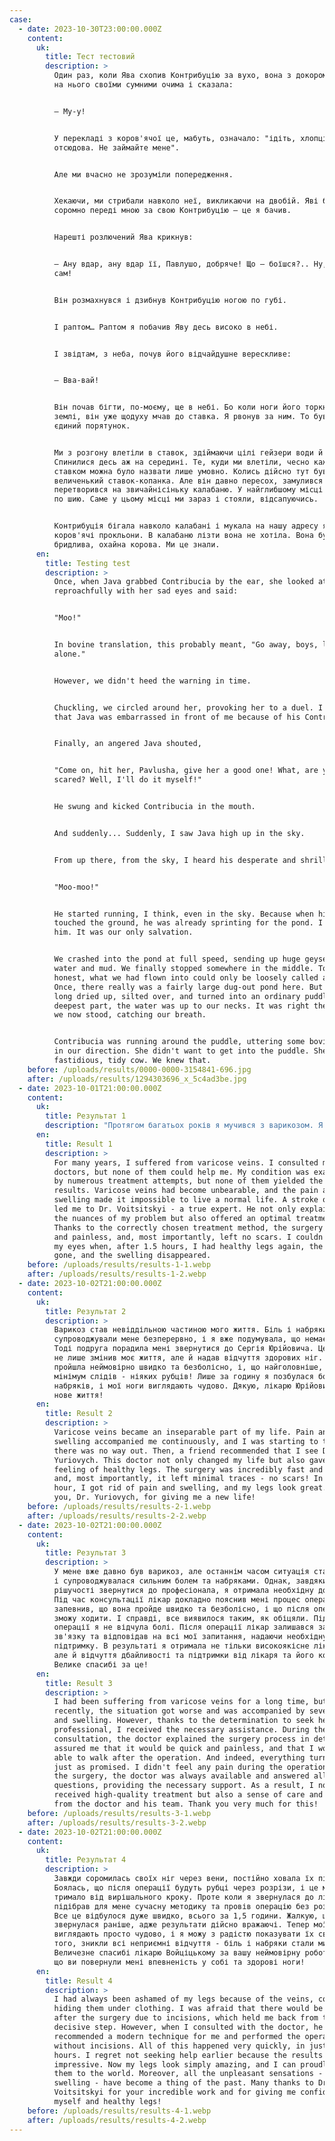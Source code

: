 ```yaml
---
case:
  - date: 2023-10-30T23:00:00.000Z
    content:
      uk:
        title: Тест тестовий
        description: >
          Один раз, коли Ява схопив Контрибуцію за вухо, вона з докором глянула
          на нього своїми сумними очима і сказала:


          — Му-у!


          У перекладі з коров'ячої це, мабуть, означало: "ідіть, хлопці,
          отсюдова. Не займайте мене".


          Але ми вчасно не зрозуміли попередження.


          Хекаючи, ми стрибали навколо неї, викликаючи на двобій. Яві було
          соромно переді мною за свою Контрибуцію — це я бачив.


          Нарешті розлючений Ява крикнув:


          — Ану вдар, ану вдар її, Павлушо, добряче! Що — боїшся?.. Ну, то я
          сам!


          Він розмахнувся і дзибнув Контрибуцію ногою по губі.


          І раптом… Раптом я побачив Яву десь високо в небі.


          І звідтам, з неба, почув його відчайдушне верескливе:


          — Вва-вай!


          Він почав бігти, по-моєму, ще в небі. Бо коли ноги його торкнулися
          землі, він уже щодуху мчав до ставка. Я рвонув за ним. То був наш
          єдиний порятунок.


          Ми з розгону влетіли в ставок, здіймаючи цілі гейзери води й грязюки.
          Спинилися десь аж на середині. Те, куди ми влетіли, чесно кажучи,
          ставком можна було назвати лише умовно. Колись дійсно тут був
          величенький ставок-копанка. Але він давно пересох, замулився і
          перетворився на звичайнісіньку калабаню. У найглибшому місці нам було
          по шию. Саме у цьому місці ми зараз і стояли, відсапуючись.


          Контрибуція бігала навколо калабані і мукала на нашу адресу якісь свої
          коров'ячі прокльони. В калабаню лізти вона не хотіла. Вона була
          бридлива, охайна корова. Ми це знали.
      en:
        title: Testing test
        description: >
          Once, when Java grabbed Contribucia by the ear, she looked at him
          reproachfully with her sad eyes and said:


          "Moo!"


          In bovine translation, this probably meant, "Go away, boys, leave me
          alone."


          However, we didn't heed the warning in time.


          Chuckling, we circled around her, provoking her to a duel. I could see
          that Java was embarrassed in front of me because of his Contribucia.


          Finally, an angered Java shouted,


          "Come on, hit her, Pavlusha, give her a good one! What, are you
          scared? Well, I'll do it myself!"


          He swung and kicked Contribucia in the mouth.


          And suddenly... Suddenly, I saw Java high up in the sky.


          From up there, from the sky, I heard his desperate and shrill cry:


          "Moo-moo!"


          He started running, I think, even in the sky. Because when his feet
          touched the ground, he was already sprinting for the pond. I ran after
          him. It was our only salvation.


          We crashed into the pond at full speed, sending up huge geysers of
          water and mud. We finally stopped somewhere in the middle. To be
          honest, what we had flown into could only be loosely called a pond.
          Once, there really was a fairly large dug-out pond here. But it had
          long dried up, silted over, and turned into an ordinary puddle. In the
          deepest part, the water was up to our necks. It was right there that
          we now stood, catching our breath.


          Contribucia was running around the puddle, uttering some bovine curses
          in our direction. She didn't want to get into the puddle. She was a
          fastidious, tidy cow. We knew that.
    before: /uploads/results/0000-0000-3154841-696.jpg
    after: /uploads/results/1294303696_x_5c4ad3be.jpg
  - date: 2023-10-01T21:00:00.000Z
    content:
      uk:
        title: Результат 1
        description: "Протягом багатьох років я мучився з варикозом. Я звертався до багатьох лікарів, але жоден не зміг мені допомогти. Моєму становищу сприяло безліч спроб лікування, але жодна з них не принесла бажаних результатів. Варикоз став невиносним, а біль та набряки нічим не давали жити. Щасливий випадок привів мене до доктора Войціцького - справжнього фахівця. Він не тільки пояснив мені всі нюанси моєї проблеми, але й запропонував оптимальний план лікування. Завдяки правильно підібраному методу лікування операція пройшла швидко і безболісно, і що ще важливіше - без залишених рубців.\_ Я не міг повірити своїм очам, коли через 1,5 години я знову мав здорові ноги, біль відступив, а набряки зникли.\n"
      en:
        title: Result 1
        description: >
          For many years, I suffered from varicose veins. I consulted many
          doctors, but none of them could help me. My condition was exacerbated
          by numerous treatment attempts, but none of them yielded the desired
          results. Varicose veins had become unbearable, and the pain and
          swelling made it impossible to live a normal life. A stroke of luck
          led me to Dr. Voitsitskyi - a true expert. He not only explained all
          the nuances of my problem but also offered an optimal treatment plan.
          Thanks to the correctly chosen treatment method, the surgery was quick
          and painless, and, most importantly, left no scars. I couldn't believe
          my eyes when, after 1.5 hours, I had healthy legs again, the pain was
          gone, and the swelling disappeared.
    before: /uploads/results/results-1-1.webp
    after: /uploads/results/results-1-2.webp
  - date: 2023-10-02T21:00:00.000Z
    content:
      uk:
        title: Результат 2
        description: >
          Варикоз став невіддільною частиною мого життя. Біль і набряки
          супроводжували мене безперервно, і я вже подумувала, що немає виходу.
          Тоді подруга порадила мені звернутися до Сергія Юрійовича. Цей лікар
          не лише змінив моє життя, але й надав відчуття здорових ніг. Операція
          пройшла неймовірно швидко та безболісно, і, що найголовніше, залишила
          мінімум слідів - ніяких рубців! Лише за годину я позбулася болю та
          набряків, і мої ноги виглядають чудово. Дякую, лікарю Юрійовичу, за
          нове життя!
      en:
        title: Result 2
        description: >
          Varicose veins became an inseparable part of my life. Pain and
          swelling accompanied me continuously, and I was starting to think
          there was no way out. Then, a friend recommended that I see Dr. Sergii
          Yuriovych. This doctor not only changed my life but also gave me the
          feeling of healthy legs. The surgery was incredibly fast and painless,
          and, most importantly, it left minimal traces - no scars! In just an
          hour, I got rid of pain and swelling, and my legs look great. Thank
          you, Dr. Yuriovych, for giving me a new life!
    before: /uploads/results/results-2-1.webp
    after: /uploads/results/results-2-2.webp
  - date: 2023-10-02T21:00:00.000Z
    content:
      uk:
        title: Результат 3
        description: >
          У мене вже давно був варикоз, але останнім часом ситуація стала гірше,
          і супроводжувалася сильним болем та набряками. Однак, завдяки
          рішучості звернутися до професіонала, я отримала необхідну допомогу.
          Під час консультації лікар докладно пояснив мені процес операції,
          запевнив, що вона пройде швидко та безболісно, і що після операції я
          зможу ходити. І справді, все виявилося таким, як обіцяли. Під час
          операції я не відчула болі. Після операції лікар залишався завжди на
          зв'язку та відповідав на всі мої запитання, надаючи необхідну
          підтримку. В результаті я отримала не тільки високоякісне лікування,
          але й відчуття дбайливості та підтримки від лікаря та його команди.
          Велике спасибі за це!
      en:
        title: Result 3
        description: >
          I had been suffering from varicose veins for a long time, but
          recently, the situation got worse and was accompanied by severe pain
          and swelling. However, thanks to the determination to seek help from a
          professional, I received the necessary assistance. During the
          consultation, the doctor explained the surgery process in detail,
          assured me that it would be quick and painless, and that I would be
          able to walk after the operation. And indeed, everything turned out
          just as promised. I didn't feel any pain during the operation. After
          the surgery, the doctor was always available and answered all my
          questions, providing the necessary support. As a result, I not only
          received high-quality treatment but also a sense of care and support
          from the doctor and his team. Thank you very much for this!
    before: /uploads/results/results-3-1.webp
    after: /uploads/results/results-3-2.webp
  - date: 2023-10-02T21:00:00.000Z
    content:
      uk:
        title: Результат 4
        description: >
          Завжди соромилась своїх ніг через вени, постійно ховала їх під одягом.
          Боялась, що після операції будуть рубці через розрізи, і це мене
          тримало від вирішального кроку. Проте коли я звернулася до лікаря, він
          підібрав для мене сучасну методику та провів операцію без розрізів.
          Все це відбулося дуже швидко, всього за 1,5 години. Жалкую, що я не
          звернулася раніше, адже результати дійсно вражаючі. Тепер мої ноги
          виглядають просто чудово, і я можу з радістю показувати їх світу. Крім
          того, зникли всі неприємні відчуття - біль і набряки стали минулим.
          Величезне спасибі лікарю Войціцькому за вашу неймовірну роботу і те,
          що ви повернули мені впевненість у собі та здорові ноги!
      en:
        title: Result 4
        description: >
          I had always been ashamed of my legs because of the veins, constantly
          hiding them under clothing. I was afraid that there would be scars
          after the surgery due to incisions, which held me back from taking the
          decisive step. However, when I consulted with the doctor, he
          recommended a modern technique for me and performed the operation
          without incisions. All of this happened very quickly, in just 1.5
          hours. I regret not seeking help earlier because the results are truly
          impressive. Now my legs look simply amazing, and I can proudly show
          them to the world. Moreover, all the unpleasant sensations - pain and
          swelling - have become a thing of the past. Many thanks to Dr.
          Voitsitskyi for your incredible work and for giving me confidence in
          myself and healthy legs!
    before: /uploads/results/results-4-1.webp
    after: /uploads/results/results-4-2.webp
---
```


